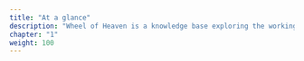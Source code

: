 ```yaml
---
title: "At a glance"
description: "Wheel of Heaven is a knowledge base exploring the working hypothesis that life on Earth was intelligently designed by an extraterrestrial civilization, the so-called Elohim."
chapter: "1"
weight: 100
---
```


